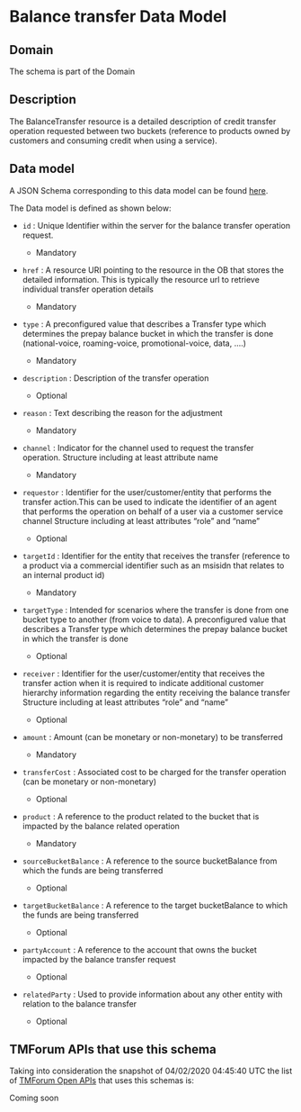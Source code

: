 # Balance transfer Data Model

## Domain

The  schema is part of the  Domain

## Description

The BalanceTransfer resource is a detailed description of credit transfer operation requested between two buckets (reference to products owned by customers and consuming credit when using a service).

## Data model

A JSON Schema corresponding to this data model can be found
[here](https://github.com/tmforum-rand/schemas/blob/candidates/Customer/BalanceTransfer.schema.json).

The Data model is defined as shown below:
- `id` : Unique Identifier within the server for the balance transfer operation request.

  - Mandatory

- `href` : A resource URI pointing to the resource in the OB that stores the detailed information. This is typically the resource url to retrieve individual transfer operation details

  - Mandatory

- `type` : A preconfigured value that describes a Transfer type which determines the prepay balance bucket in which the transfer is done (national-voice, roaming-voice, promotional-voice, data, ....)

  - Mandatory

- `description` : Description of the transfer operation

  - Optional

- `reason` : Text describing the reason for the adjustment

  - Mandatory

- `channel` : Indicator for the channel used to request the transfer operation. Structure including at least attribute name

  - Mandatory

- `requestor` : Identifier for the user/customer/entity that performs the transfer action.This can be used to indicate the identifier of an agent that performs the operation on behalf of a user via a customer service channel Structure including at least attributes “role” and “name”

  - Optional

- `targetId` : Identifier for the entity that receives the transfer (reference to a product via a commercial identifier such as an msisidn that relates to an internal product id)

  - Mandatory

- `targetType` : Intended for scenarios where the transfer is done from one bucket type to another (from voice to data). A preconfigured value that describes a Transfer type which determines the prepay balance bucket in which the transfer is done

  - Optional

- `receiver` : Identifier for the user/customer/entity that receives the transfer action when it is required to indicate additional customer hierarchy information regarding the entity receiving the balance transfer Structure including at least attributes “role” and “name”

  - Optional

- `amount` : Amount (can be monetary or non-monetary) to be transferred

  - Mandatory

- `transferCost` : Associated cost to be charged for the transfer operation (can be monetary or non-monetary)

  - Optional

- `product` : A reference to the product related to the bucket that is impacted by the balance related operation

  - Mandatory

- `sourceBucketBalance` : A reference to the source bucketBalance from which the funds are being transferred 

  - Optional

- `targetBucketBalance` : A reference to the target bucketBalance to which the funds are being transferred 

  - Optional

- `partyAccount` : A reference to the account that owns the bucket impacted by the balance transfer request

  - Optional

- `relatedParty` : Used to provide information about any other entity with relation to the balance transfer

  - Optional





## TMForum APIs that use this schema

Taking into consideration the snapshot of 04/02/2020 04:45:40 UTC the list of [TMForum Open APIs](https://www.tmforum.org/open-apis/) that uses this schemas is:

Coming soon